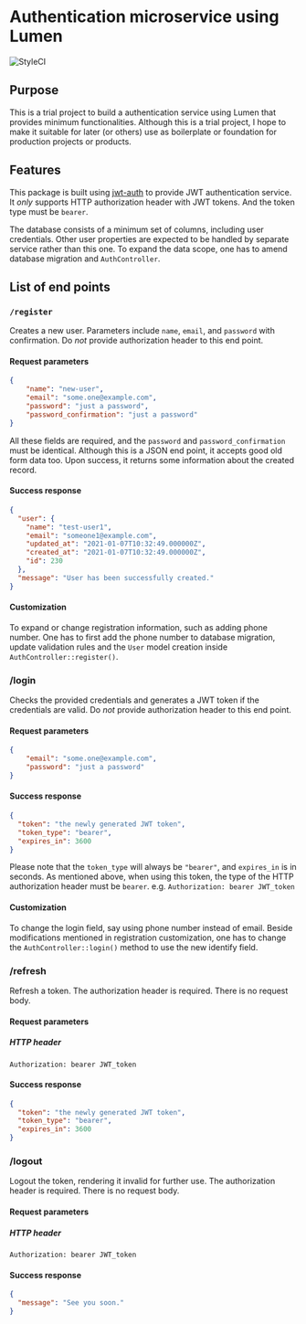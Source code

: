 # Authentication microservice using Lumen

![StyleCI](https://github.styleci.io/repos/327249822/shield?branch=master)

## Purpose

This is a trial project to build a authentication service using Lumen that
provides minimum functionalities. Although this is a trial project, I hope to
make it suitable for later (or others) use as boilerplate or foundation for
production projects or products.

## Features

This package is built using [jwt-auth](https://github.com/tymondesigns/jwt-auth)
to provide JWT authentication service. It *only* supports HTTP authorization
header with JWT tokens. And the token type must be `bearer`.

The database consists of a minimum set of columns, including user credentials.
Other user properties are expected to be handled by separate service rather than
this one. To expand the data scope, one has to amend database migration
and `AuthController`.

## List of end points

### `/register`

Creates a new user. Parameters include `name`, `email`, and `password` with
confirmation. Do *not* provide authorization header to this end point.

#### Request parameters

```json
{
    "name": "new-user",
    "email": "some.one@example.com",
    "password": "just a password",
    "password_confirmation": "just a password"
}
```

All these fields are required, and the `password` and `password_confirmation`
must be identical. Although this is a JSON end point, it accepts good old form
data too. Upon success, it returns some information about the created record.

#### Success response

```json
{
  "user": {
    "name": "test-user1",
    "email": "someone1@example.com",
    "updated_at": "2021-01-07T10:32:49.000000Z",
    "created_at": "2021-01-07T10:32:49.000000Z",
    "id": 230
  },
  "message": "User has been successfully created."
}
```

#### Customization

To expand or change registration information, such as adding phone number. One
has to first add the phone number to database migration, update validation rules
and the `User` model creation inside `AuthController::register()`.

### /login

Checks the provided credentials and generates a JWT token if the credentials are
valid. Do *not* provide authorization header to this end point.

#### Request parameters

```json
{
    "email": "some.one@example.com",
    "password": "just a password"
}
```

#### Success response

```json
{
  "token": "the newly generated JWT token",
  "token_type": "bearer",
  "expires_in": 3600
}
```

Please note that the `token_type` will always be `"bearer"`, and `expires_in` is
in seconds. As mentioned above, when using this token, the type of the HTTP
authorization header must be `bearer`. e.g. `Authorization: bearer JWT_token`

#### Customization

To change the login field, say using phone number instead of email. Beside
modifications mentioned in registration customization, one has to change the
`AuthController::login()` method to use the new identify field.

### /refresh

Refresh a token. The authorization header is required. There is no request body.

#### Request parameters

##### HTTP header

```text
Authorization: bearer JWT_token
```

#### Success response

```json
{
  "token": "the newly generated JWT token",
  "token_type": "bearer",
  "expires_in": 3600
}
```

### /logout

Logout the token, rendering it invalid for further use. The authorization header
is required. There is no request body.

#### Request parameters

##### HTTP header

```text
Authorization: bearer JWT_token
```

#### Success response

```json
{
  "message": "See you soon."
}
```
